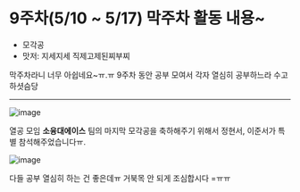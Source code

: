 # 9주차(5/10 ~ 5/17) 막주차 활동 내용~
- 모각공
- 맛저: 지세지세 직제고제된찌부찌

막주차라니 너무 아쉽네요~ㅠ.ㅠ 9주차 동안 공부 모여서 각자 열심히 공부하느라 수고하셧슴당

---

![image](https://github.com/noooey/kmu-mogakco/assets/66217855/9943a294-1d58-4a6b-9c14-5fe122f1aad8)

열공 모임 **소융대에이스** 팀의 마지막 모각공을 축하해주기 위해서 정현서, 이준서가 특별 참석해주었습니다ㅠ.

![image](https://github.com/noooey/kmu-mogakco/assets/66217855/14c7ccf6-a4d4-4c6a-83c6-5ca3b96fe74a)

다들 공부 열심히 하는 건 좋은데ㅠ 거북목 안 되게 조심합시다 =ㅠㅠ
